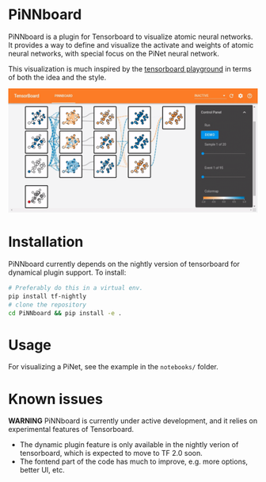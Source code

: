 # PiNNboard

PiNNboard is a plugin for Tensorboard to visualize atomic neural
networks. It provides a way to define and visualize the activate
and weights of atomic neural networks, with special focus on
the PiNet neural network.

This visualization is much inspired by the 
[tensorboard playground](https://playground.tensorflow.org/)
in terms of both the idea and the style.

![](demo.gif)

# Installation
PiNNboard currently depends on the nightly version of tensorboard for
dynamical plugin support. To install:

```bash
# Preferably do this in a virtual env.
pip install tf-nightly
# clone the repository
cd PiNNboard && pip install -e .
```

# Usage

For visualizing a PiNet, see the example in the `notebooks/` folder.

# Known issues

**WARNING** PiNNboard is currently under active development, and it
relies on experimental features of Tensorboard.

- The dynamic plugin feature is only available in the nightly
  verion of tensorboard, which is expected to move to TF 2.0
  soon.
- The fontend part of the code has much to improve, e.g. more options,
  better UI, etc.
